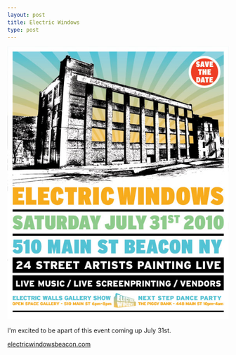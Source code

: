 ```yaml
---
layout: post
title: Electric Windows
type: post
---
```


![Electic Windows](/media/images/ew_web.jpg)

I'm excited to be apart of this event coming up July 31st.

<a href="http://www.electricwindowsbeacon.com" target="_blank">electricwindowsbeacon.com</a>

